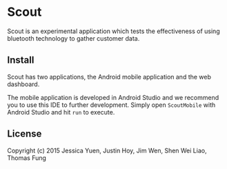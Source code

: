 Scout
=====
Scout is an experimental application which tests the effectiveness of using
bluetooth technology to gather customer data.


Install
-------

Scout has two applications, the Android mobile application and the web 
dashboard.

The mobile application is developed in Android Studio and we recommend you to
use this IDE to further development.  Simply open `ScoutMobile` with Android 
Studio and hit `run` to execute.


License
-------

Copyright (c) 2015 Jessica Yuen, Justin Hoy, Jim Wen, Shen Wei Liao, Thomas Fung
